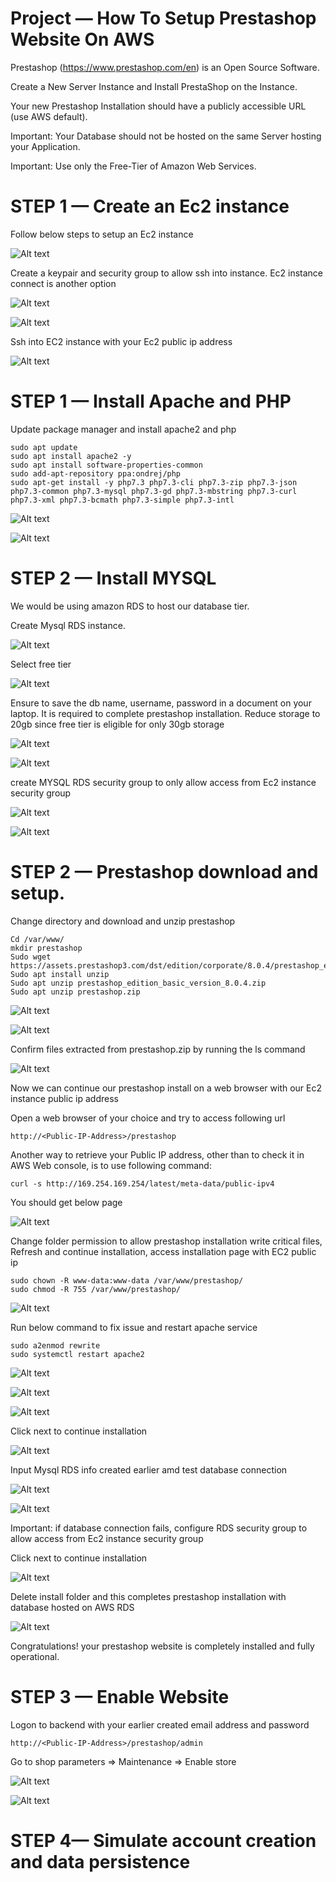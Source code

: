 # Project — How To Setup Prestashop Website On AWS

Prestashop (https://www.prestashop.com/en) is an Open Source Software.

Create a New Server Instance and Install PrestaShop on the Instance.

Your new Prestashop Installation should have a publicly accessible URL (use AWS default).

Important: Your Database should not be hosted on the same Server hosting your Application.

Important: Use only the Free-Tier of Amazon Web Services.



# STEP 1 — Create an Ec2 instance 

Follow below steps to setup an Ec2 instance

![Alt text](images/wave-web.PNG)

Create a keypair and security group to allow ssh into instance. Ec2 instance connect is another option

![Alt text](images/wavekey.PNG)

![Alt text](images/wave-sg.PNG)

Ssh into EC2 instance with your Ec2 public ip address

![Alt text](images/wavekey-ssh.PNG)


# STEP 1 — Install Apache and PHP

Update package manager and install apache2 and php

```
sudo apt update
sudo apt install apache2 -y
sudo apt install software-properties-common
sudo add-apt-repository ppa:ondrej/php
sudo apt-get install -y php7.3 php7.3-cli php7.3-zip php7.3-json php7.3-common php7.3-mysql php7.3-gd php7.3-mbstring php7.3-curl php7.3-xml php7.3-bcmath php7.3-simple php7.3-intl
```
![Alt text](images/apt-update.PNG)

![Alt text](images/apt-install-apache2.PNG)





# STEP 2 — Install MYSQL

We would be using amazon RDS to host our database tier.

Create Mysql RDS instance. 

![Alt text](images/wave-mysql.PNG)

Select free tier 

![Alt text](images/wave-mysql-freetier.PNG)

Ensure to save the db name, username, password in a document on your laptop.  It is required to complete prestashop installation.  Reduce storage to 20gb  since free tier is eligible for only 30gb storage

![Alt text](images/wave-mysql-pwd.PNG)

![Alt text](images/wave-mysql-storg.PNG)

create MYSQL RDS security group to only allow access from Ec2 instance security group

![Alt text](images/wave-rds-sg.PNG)

![Alt text](images/wave-db.PNG)


# STEP 2 — Prestashop download and setup.

Change directory and download and unzip prestashop

```
Cd /var/www/
mkdir prestashop
Sudo wget https://assets.prestashop3.com/dst/edition/corporate/8.0.4/prestashop_edition_basic_version_8.0.4.zip
Sudo apt install unzip 
Sudo apt unzip prestashop_edition_basic_version_8.0.4.zip
Sudo apt unzip prestashop.zip
``` 
![Alt text](images/prestashop.PNG)

![Alt text](images/prestashop-2.PNG)

Confirm files extracted from prestashop.zip by running the ls command 

![Alt text](images/wave-web-dl-instal-folder.PNG)

Now we can continue our prestashop install on a web browser with our Ec2 instance public ip address 

Open a web browser of your choice and try to access following url

```
http://<Public-IP-Address>/prestashop
```

Another way to retrieve your Public IP address, other than to check it in AWS Web console, is to use following command:

```
curl -s http://169.254.169.254/latest/meta-data/public-ipv4
```

You should get below page 

![Alt text](images/prestashop-install.PNG)

Change folder permission to allow prestashop installation write critical files, Refresh and continue installation, access installation page  with EC2 public ip
```
sudo chown -R www-data:www-data /var/www/prestashop/
sudo chmod -R 755 /var/www/prestashop/
```

![Alt text](images/wave-web-setup.PNG)



Run below command to fix issue and restart apache service
```
sudo a2enmod rewrite
sudo systemctl restart apache2
```
![Alt text](images/wave-web-setup-fixed.PNG)

![Alt text](images/wave-web-setup-issue.PNG)

![Alt text](images/wave-web-setup-resolved.PNG)

Click next to continue installation

![Alt text](images/wave-store-info.PNG)

Input Mysql RDS info created earlier amd test database connection

![Alt text](images/wave-db.PNG)

![Alt text](images/wave-db-rds-connection.PNG)

Important: if database connection fails, configure RDS security group to allow access from Ec2 instance security group

Click next to continue installation

![Alt text](images/wave-web-setup-completed.PNG)

 Delete install folder and this completes prestashop installation with database hosted on AWS RDS

 ![Alt text](images/wave-web-dl-instal-folder.PNG)

Congratulations! your prestashop website is completely installed and fully operational.

# STEP 3 — Enable Website

Logon to backend with your earlier created email address and password 

```
http://<Public-IP-Address>/prestashop/admin
```

Go to shop parameters => Maintenance => Enable store


![Alt text](images/wave-web-admin.PNG)

![Alt text](images/wave-web-admin-backend.PNG)

# STEP 4— Simulate account creation and data persistence 









